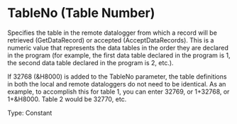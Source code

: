 # TableNo (Table Number)

Specifies the table in the remote datalogger from which a record will be retrieved (GetDataRecord) or accepted (AcceptDataRecords). This is a numeric value that represents the data tables in the order they are declared in the program (for example, the first data table declared in the program is 1, the second data table declared in the program is 2, etc.).

If 32768 (&H8000) is added to the TableNo parameter, the table definitions in both the local and remote dataloggers do not need to be identical. As an example, to accomplish this for table 1, you can enter 32769, or 1+32768, or 1+&H8000. Table 2 would be 32770, etc.

Type: Constant
